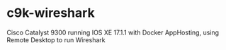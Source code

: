# c9k-wireshark
Cisco Catalyst 9300 running IOS XE 17.1.1 with Docker AppHosting, using Remote Desktop to run Wireshark
